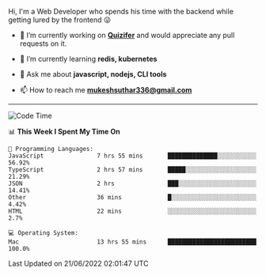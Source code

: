 Hi, I'm a Web Developer who spends his time with the backend while getting lured by the frontend 😜

- 🔭 I’m currently working on **[Quizifer](https://github.com/SutharMukesh/Quizifer/)** and would appreciate any pull requests on it.

- 🌱 I’m currently learning **redis, kubernetes**

- 💬 Ask me about **javascript, nodejs, CLI tools**

- 📫 How to reach me **mukeshsuthar336@gmail.com**

---
<!--START_SECTION:waka-->
![Code Time](http://img.shields.io/badge/Code%20Time-0%20secs-blue)

📊 **This Week I Spent My Time On** 

```text
💬 Programming Languages: 
JavaScript               7 hrs 55 mins       ██████████████░░░░░░░░░░░   56.92% 
TypeScript               2 hrs 57 mins       █████░░░░░░░░░░░░░░░░░░░░   21.29% 
JSON                     2 hrs               ███░░░░░░░░░░░░░░░░░░░░░░   14.41% 
Other                    36 mins             █░░░░░░░░░░░░░░░░░░░░░░░░   4.42% 
HTML                     22 mins             ░░░░░░░░░░░░░░░░░░░░░░░░░   2.7%

💻 Operating System: 
Mac                      13 hrs 55 mins      █████████████████████████   100.0%

```


 Last Updated on 21/06/2022 02:01:47 UTC
<!--END_SECTION:waka-->
